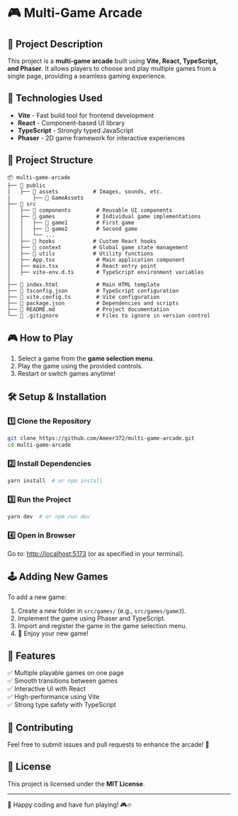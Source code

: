 # 🎮 Multi-Game Arcade

## 📝 Project Description

This project is a **multi-game arcade** built using **Vite, React, TypeScript, and Phaser**. It allows players to choose and play multiple games from a single page, providing a seamless gaming experience.

## 🚀 Technologies Used

- **Vite** - Fast build tool for frontend development
- **React** - Component-based UI library
- **TypeScript** - Strongly typed JavaScript
- **Phaser** - 2D game framework for interactive experiences

## 📂 Project Structure

```
📦 multi-game-arcade
├── 📂 public
|   ├── 📂 assets           # Images, sounds, etc.
|       ├── 📂 GameAssets
├── 📂 src
│   ├── 📂 components        # Reusable UI components
│   ├── 📂 games             # Individual game implementations
│   │   ├── 📂 game1         # First game
│   │   ├── 📂 game2         # Second game
│   │   └── ...
│   ├── 📂 hooks            # Custom React hooks
│   ├── 📂 context          # Global game state management
│   ├── 📂 utils            # Utility functions
│   ├── App.tsx             # Main application component
│   ├── main.tsx            # React entry point
│   ├── vite-env.d.ts       # TypeScript environment variables
│
├── 📜 index.html            # Main HTML template
├── 📜 tsconfig.json         # TypeScript configuration
├── 📜 vite.config.ts        # Vite configuration
├── 📜 package.json          # Dependencies and scripts
├── 📜 README.md             # Project documentation
└── 📜 .gitignore            # Files to ignore in version control
```

## 🎮 How to Play

1. Select a game from the **game selection menu**.
2. Play the game using the provided controls.
3. Restart or switch games anytime!

## 🛠️ Setup & Installation

### 1️⃣ Clone the Repository

```bash
git clone https://github.com/Ameer372/multi-game-arcade.git
cd multi-game-arcade
```

### 2️⃣ Install Dependencies

```bash
yarn install  # or npm install
```

### 3️⃣ Run the Project

```bash
yarn dev  # or npm run dev
```

### 4️⃣ Open in Browser

Go to: [http://localhost:5173](http://localhost:5173) (or as specified in your terminal).

## 🕹️ Adding New Games

To add a new game:

1. Create a new folder in `src/games/` (e.g., `src/games/game3`).
2. Implement the game using Phaser and TypeScript.
3. Import and register the game in the game selection menu.
4. 🎉 Enjoy your new game!

## 📌 Features

✅ Multiple playable games on one page  
✅ Smooth transitions between games  
✅ Interactive UI with React  
✅ High-performance using Vite  
✅ Strong type safety with TypeScript

## 🤝 Contributing

Feel free to submit issues and pull requests to enhance the arcade! 🚀

## 📜 License

This project is licensed under the **MIT License**.

---

🔹 Happy coding and have fun playing! 🎮🔥

